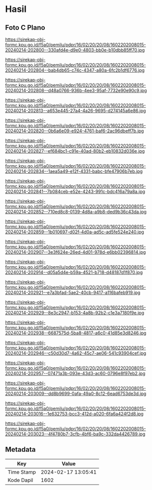 # Hasil

## Foto C Plano

https://sirekap-obj-formc.kpu.go.id/f5a0/pemilu/pdpr/16/02/20/20/08/1602202008015-20240214-202800--330afd4e-d9e0-4803-bb0e-b10dbb85ff70.jpg

https://sirekap-obj-formc.kpu.go.id/f5a0/pemilu/pdpr/16/02/20/20/08/1602202008015-20240214-202804--bab4db65-c74c-4347-a80a-6fc2b1df6776.jpg

https://sirekap-obj-formc.kpu.go.id/f5a0/pemilu/pdpr/16/02/20/20/08/1602202008015-20240214-202808--d48a0766-936b-4ee3-95af-7732e90e90c9.jpg

https://sirekap-obj-formc.kpu.go.id/f5a0/pemilu/pdpr/16/02/20/20/08/1602202008015-20240214-202813--a653e445-27a4-4a26-9695-d274145a6e86.jpg

https://sirekap-obj-formc.kpu.go.id/f5a0/pemilu/pdpr/16/02/20/20/08/1602202008015-20240214-202820--0b6a6e09-e924-4761-baf6-2ac96dbeff7b.jpg

https://sirekap-obj-formc.kpu.go.id/f5a0/pemilu/pdpr/16/02/20/20/08/1602202008015-20240214-202827--ef684bc1-c91e-40ad-80b2-eb10832d036e.jpg

https://sirekap-obj-formc.kpu.go.id/f5a0/pemilu/pdpr/16/02/20/20/08/1602202008015-20240214-202834--1aea5a49-e12f-4331-babc-bfe47906b7eb.jpg

https://sirekap-obj-formc.kpu.go.id/f5a0/pemilu/pdpr/16/02/20/20/08/1602202008015-20240214-202841--7b084ceb-e52e-4243-991c-bdc416a79a8a.jpg

https://sirekap-obj-formc.kpu.go.id/f5a0/pemilu/pdpr/16/02/20/20/08/1602202008015-20240214-202852--710ed8c8-0139-4d8a-a9b8-ded9b36c43da.jpg

https://sirekap-obj-formc.kpu.go.id/f5a0/pemilu/pdpr/16/02/20/20/08/1602202008015-20240214-202859--1b010697-d02f-4d0a-ad5c-ad5fe524e240.jpg

https://sirekap-obj-formc.kpu.go.id/f5a0/pemilu/pdpr/16/02/20/20/08/1602202008015-20240214-202907--3e3f624e-26ed-4d01-978d-e6bb02396814.jpg

https://sirekap-obj-formc.kpu.go.id/f5a0/pemilu/pdpr/16/02/20/20/08/1602202008015-20240214-202914--d05a5d4e-b59a-4521-b718-d48187d1f870.jpg

https://sirekap-obj-formc.kpu.go.id/f5a0/pemilu/pdpr/16/02/20/20/08/1602202008015-20240214-202921--e7a3bfad-5ae2-40cb-9417-a116bafeb919.jpg

https://sirekap-obj-formc.kpu.go.id/f5a0/pemilu/pdpr/16/02/20/20/08/1602202008015-20240214-202929--8e3c2947-b153-4a8b-92b2-c1e3a7180f9e.jpg

https://sirekap-obj-formc.kpu.go.id/f5a0/pemilu/pdpr/16/02/20/20/08/1602202008015-20240214-202938--6687575d-5ba8-4817-a6c0-41d85e3d8246.jpg

https://sirekap-obj-formc.kpu.go.id/f5a0/pemilu/pdpr/16/02/20/20/08/1602202008015-20240214-202946--c50d30d7-4a62-45c7-ae06-541c93904cef.jpg

https://sirekap-obj-formc.kpu.go.id/f5a0/pemilu/pdpr/16/02/20/20/08/1602202008015-20240214-202957--07471a3b-093e-43d3-ac60-0796e8f97eb2.jpg

https://sirekap-obj-formc.kpu.go.id/f5a0/pemilu/pdpr/16/02/20/20/08/1602202008015-20240214-203009--dd8b9699-0afa-49a0-8c12-6ead6753de3d.jpg

https://sirekap-obj-formc.kpu.go.id/f5a0/pemilu/pdpr/16/02/20/20/08/1602202008015-20240214-203016--1e632753-bcc3-412d-a020-6fa6a424f2d8.jpg

https://sirekap-obj-formc.kpu.go.id/f5a0/pemilu/pdpr/16/02/20/20/08/1602202008015-20240214-203023--4f4780b7-3cfb-4bf6-ba9c-332da4426789.jpg


## Metadata

| Key        | Value               |
| ---------- | ------------------- |
| Time Stamp | 2024-02-17 13:05:41 |
| Kode Dapil | 1602                |



